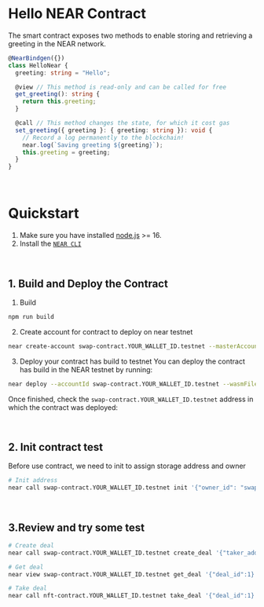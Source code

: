 # Hello NEAR Contract

The smart contract exposes two methods to enable storing and retrieving a greeting in the NEAR network.

```ts
@NearBindgen({})
class HelloNear {
  greeting: string = "Hello";

  @view // This method is read-only and can be called for free
  get_greeting(): string {
    return this.greeting;
  }

  @call // This method changes the state, for which it cost gas
  set_greeting({ greeting }: { greeting: string }): void {
    // Record a log permanently to the blockchain!
    near.log(`Saving greeting ${greeting}`);
    this.greeting = greeting;
  }
}
```

<br />

# Quickstart

1. Make sure you have installed [node.js](https://nodejs.org/en/download/package-manager/) >= 16.
2. Install the [`NEAR CLI`](https://github.com/near/near-cli#setup)

<br />


## 1. Build and Deploy the Contract
1. Build
```bash
npm run build
```
2. Create account for contract to deploy on near testnet

```bash
near create-account swap-contract.YOUR_WALLET_ID.testnet --masterAccount YOUR_WALLET_ID.testnet --initialBalance 10
```

3. Deploy your contract has build to testnet 
You can deploy the contract has build in the NEAR testnet by running:

```bash
near deploy --accountId swap-contract.YOUR_WALLET_ID.testnet --wasmFile build/nft.wasm
```

Once finished, check the `swap-contract.YOUR_WALLET_ID.testnet` address in which the contract was deployed:

<br />

## 2. Init contract test

Before use contract, we need to init to assign storage address and owner 

```bash
# Init address
near call swap-contract.YOUR_WALLET_ID.testnet init '{"owner_id": "swap-contract.YOUR_WALLET_ID.testnet"}' --accountId swap-contract.YOUR_WALLET_ID.testnet
```

<br />

## 3.Review and try some test 

```bash
# Create deal
near call swap-contract.YOUR_WALLET_ID.testnet create_deal '{"taker_address": "YOUR_WALLET_ID2.testnet", "zero_for_maker": true, "amount": 0, "maker_nfts": {"tokenId":"token-1", "nftAddress": "swap-contract.YOUR_WALLET_ID.testnet"}, "taker_nfts": {"tokenId":"token-2", "nftAddress": "swap-contract.YOUR_WALLET_ID.testnet"} }' --accountId YOUR_WALLET_ID.testnet --amount 0.1
```

```bash
# Get deal
near view swap-contract.YOUR_WALLET_ID.testnet get_deal '{"deal_id":1}'
```

```bash
# Take deal
near call nft-contract.YOUR_WALLET_ID.testnet take_deal '{"deal_id":1}' --accountId YOUR_WALLET_ID.testnet --amount $amount_need_to_pay
```